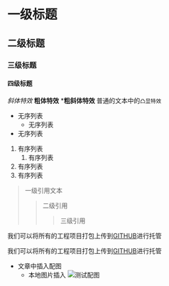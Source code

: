 # 一级标题
## 二级标题
### 三级标题
#### 四级标题


*斜体特效*
**粗体特效**
***粗斜体特效**
普通的文本中的`凸显特效`

* 无序列表
    * 无序列表
* 无序列表

1. 有序列表
    1. 有序列表
2. 有序列表
3. 有序列表

> 一级引用文本
>> 二级引用
>>> 三级引用

我们可以将所有的工程项目打包上传到[GITHUB](https://www.github.com "Github官方网站")进行托管


我们可以将所有的工程项目打包上传到[GITHUB][1]进行托管

[1]:https://www.github.com "Github官网" 

* 文章中插入配图
     * 本地图片插入
        ![测试配图](E:/GitRep/test.png "图片标题")
